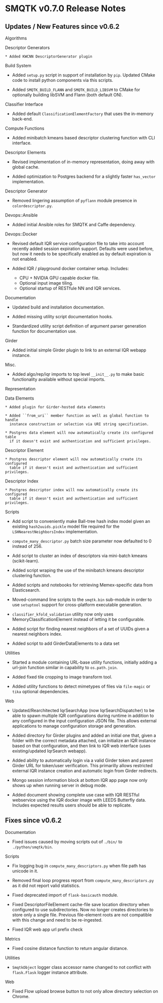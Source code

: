 SMQTK v0.7.0 Release Notes
==========================


Updates / New Features since v0.6.2
-----------------------------------

Algorithms

  Descriptor Generators

    * Added KWCNN DescriptorGenerator plugin

Build System

  * Added ``setup.py`` script in support of installation by ``pip``. Updated
    CMake code to install python components via this scripts.

  * Added ``SMQTK_BUILD_FLANN`` and ``SMQTK_BUILD_LIBSVM`` to CMake for
    optionally building libSVM and Flann (both default ON).

Classifier Interface

  * Added default ``ClassificationElementFactory`` that uses the in-memory
    back-end.

Compute Functions

  * Added minibatch kmeans based descriptor clustering function with CLI
    interface.

Descriptor Elements

  * Revised implementation of in-memory representation, doing away with
    global cache.

  * Added optimization to Postgres backend for a slightly faster ``has_vector``
    implementation.

Descriptor Generator

  * Removed lingering assumption of ``pyflann`` module presence in
    ``colordescriptor.py``.

Devops::Ansible

  * Added initial Ansible roles for SMQTK and Caffe dependency.

Devops::Docker

  * Revised default IQR service configuration file to take into account
    recently added session expiration support. Defaults were used before,
    but now it needs to be specifically enabled as by default expiration is
    not enabled.

  * Added IQR / playground docker container setup. Includes:
    - CPU + NVIDIA GPU capable docker file.
    - Optional input image tiling.
    - Optional startup of RESTfule NN and IQR services.

Documentation

  * Updated build and installation documentation.

  * Added missing utility script documentation hooks.

  * Standardized utility script definition of argument parser generation
    function for documentation use.

Girder

  * Added initial simple Girder plugin to link to an external IQR webapp
    instance.

Misc.

  * Added algo/rep/iqr imports to top level ``__init__.py`` to make basic
    functionality available without special imports.

Representation

  Data Elements

    * Added plugin for Girder-hosted data elements

    * Added ``from_uri`` member function as well as global function to handle
      instance construction or selection via URI string specification.

    * Postgres data element will now automatically create its configured table
      if it doesn't exist and authentication and sufficient privileges.

  Descriptor Element

    * Postgres descriptor element will now automatically create its configured
      table if it doesn't exist and authentication and sufficient privileges.

  Descriptor Index

    * Postgres descriptor index will now automatically create its configured
      table if it doesn't exist and authentication and sufficient privileges.

Scripts

  * Add script to conveniently make Ball-tree hash index model given an
    existing ``hash2uuids.pickle`` model file required for the
    ``LSHNearestNeighborsIndex`` implementation.

  * ``compute_many_descriptor.py`` batch size parameter now defaulted to 0
    instead of 256.

  * Add script to cluster an index of descriptors via mini-batch kmeans
    (scikit-learn).

  * Added script wraping the use of the minibatch kmeans descriptor clustering
    function.

  * Added scripts and notebooks for retrieving Memex-specific data from
    Elasticsearch.

  * Moved-command line scripts to the `smqtk.bin` sub-module in order to use
    ``setuptool`` support for cross-platform executable generation.

  * ``classifier_kfold_validation`` utility now only uses
    MemoryClassificationElement instead of letting it be configurable.

  * Added script for finding nearest neighbors of a set of UUIDs given a
    nearest neighbors index.

  * Added script to add GirderDataElements to a data set

Utilities

  * Started a module containing URL-base utility functions, initially adding a
    url-join function similar in capability to ``os.path.join``.

  * Added fixed tile cropping to image transform tool.

  * Added utility functions to detect mimetypes of files via ``file-magic`` or
    ``tika`` optional dependencies.

Web

  * Updated/Rearchitected IqrSearchApp (now IqrSearchDispatcher) to be able to
    spawn multiple IQR configurations during runtime in addition to any
    configured in the input configuration JSON file.  This allows external
    applications to manage configuration storage and generation.

  * Added directory for Girder plugins and added an initial one that, given
    a folder with the correct metadata attached, can initialize an IQR
    instance based on that configuration, and then link to IQR web interface
    (uses existing/updated IqrSearch webapp).

  * Added ability to automatically login via a valid Girder token and parent
    Girder URL for token/user verification. This primarilly allows restricted
    external IQR instance creation and automatic login from Girder redirects.

  * Mongo session information block at bottom IQR app page now only shows up
    when running server in debug mode.

  * Added document showing complete use case with IQR RESTful webservice using
    the IQR docker image with LEEDS Butterfly data. Includes expected results
    users should be able to replicate.


Fixes since v0.6.2
------------------

Documentation

  * Fixed issues caused by moving scripts out of `./bin/` to
    `./python/smqtk/bin`.

Scripts

  * Fix logging bug in `compute_many_descriptors.py` when file path has unicode
    in it.

  * Removed final loop progress report from `compute_many_descriptors.py` as it
    did not report valid statistics.

  * Fixed deprecated import of ``flask-basicauth`` module.

  * Fixed DescriptorFileElement cache-file save location directory when
    configured to use subdirectories. Now no longer creates directories to
    store only a single file. Previous file-element roots are not compatible
    with this change and need to be re-ingested.
    
  * Fixed IQR web app url prefix check

Metrics

  * Fixed cosine distance function to return angular distance.

Utilities

  * ``SmqtkObject`` logger class accessor name changed to not conflict with
    ``flask.Flask`` logger instance attribute.

Web

  * Fixed Flow upload browse button to not only allow directory selection
    on Chrome.
